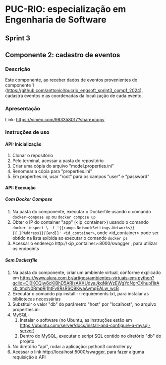 # PUC-RIO: especialização em Engenharia de Software
## Sprint 3
## Componente 2: cadastro de eventos

### Descrição

Este componente, ao receber dados de eventos provenientes do componente 1 (https://github.com/anttoniol/pucrio_engsoft_sprint3_comp1_2024), 
cadastra eventos e as coordenadas da localização de cada evento.

### Apresentação
Link: https://vimeo.com/983358017?share=copy

### Instruções de uso

#### API: Inicialização
1. Clonar o repositório
2. Pelo terminal, acessar a pasta do repositório
3. Criar uma cópia do arquivo "model.properties.ini"
4. Renomear a cópia para "properties.ini"
5. Em properties.ini, usar "root" para os campos "user" e "password"

#### API: Execução
##### Com Docker Compose
1. Na pasta do componente, executar o Dockerfile usando o comando `docker-compose up` ou `docker compose up`
2. Obter o IP do container "app" (<ip_container>) usando o comando `docker inspect \
  -f '{{range.NetworkSettings.Networks}}{{.IPAddress}}{{end}}' <id_container>`, onde  <id_container> pode ser obtido na 
lista exibida ao executar o comando `docker ps` 
3. Acessar o endereço http://<ip_container>:8000/swagger , para utilizar os endpoints

##### Sem Dockerfile
1. Na pasta do componente, criar um ambiente virtual, conforme explicado em https://www.alura.com.br/artigos/ambientes-virtuais-em-python?gclid=Cj0KCQjw6cKiBhD5ARIsAKXUdyaJkqNkWzEWgYdNgrCXhupl1irAxb_tmcN0RmpRj1htFv8RsRSQ9KwaAvmqEALw_wcB
2. Executar o comando pip install -r requirements.txt, para instalar as bibliotecas necessárias
3. Substituir o valor "db" do parâmetro "host" por "localhost", no arquivo properties.ini
4. MySQL:
   1. Instalar o software (no Ubuntu, as instruções estão em https://ubuntu.com/server/docs/install-and-configure-a-mysql-server)
   2. Dentro do MySQL, executar o script SQL contido no diretório "db" do projeto
6. No diretório "api", rodar a aplicação: python3 controller.py
5. Acessar o link http://localhost:5000/swagger, para fazer alguma requisição à API

